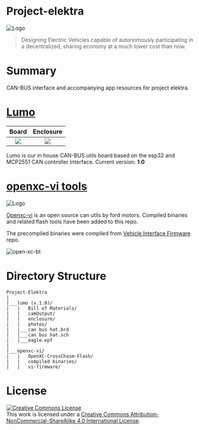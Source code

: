 # __Project-elektra__ 
![Logo](https://raw.githubusercontent.com/Tero-Labs/project-elektra/main/lumo/photos/logo_48x48.png "Tero Labs")

> Designing Electric Vehicles capable of autonomously participating in a decentralized, sharing economy at a much lower cost than now.   

# Summary
CAN-BUS interface and accompanying app resources for project elektra.


# [Lumo](https://github.com/Tero-Labs/project-elektra/tree/main/lumo)
Board             |  Enclosure
:-------------------------:|:-------------------------:
![](https://raw.githubusercontent.com/Tero-Labs/project-elektra/main/lumo/photos/render_RTX.png)  |  ![](https://raw.githubusercontent.com/Tero-Labs/project-elektra/main/lumo/photos/enclosure-rtx.png)


Lumo is our in house CAN-BUS utils board based on the esp32 and MCP2551 CAN controller Interface.
Current version: __1.0__


# [openxc-vi tools](https://github.com/Tero-Labs/project-elektra/tree/main/openxc-vi)
![Logo](http://vi.openxcplatform.com/static/images/openxc-logo.png "Open XC")

[Openxc-vi](http://vi.openxcplatform.com/) is an open source can utils by ford motors. Compiled binaries and related flash tools have been added to this repo. 

The precompiled binaries were compiled from [Vehicle Interface Firmware](https://github.com/openxc/vi-firmware) repo.

![open-xc-bt](http://openxcplatform.com/images/c5-ble-pins.jpg)

# Directory Structure
```
Project-Elektra
|
|___lumo (v.1.0)/
|   |   Bill of Materials/
|   |   camOutput/
|   |   enclosure/
|   |   photos/
|   |___can bus hat.brd
|   |___can bus hat.sch
|   |___eagle.epf
|
|___openxc-vi/
|   |   OpenXC-CrossChasm-Flash/
|   |   compiled binaries/
|   |   vi-firmware/
```

# License
<a rel="license" href="http://creativecommons.org/licenses/by-nc-sa/4.0/"><img alt="Creative Commons License" style="border-width:0" src="https://i.creativecommons.org/l/by-nc-sa/4.0/88x31.png" /></a><br />This work is licensed under a <a rel="license" href="http://creativecommons.org/licenses/by-nc-sa/4.0/">Creative Commons Attribution-NonCommercial-ShareAlike 4.0 International License</a>.
